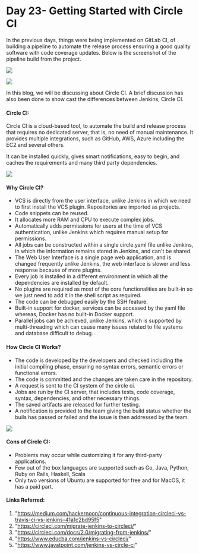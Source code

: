 # Day 23- Getting Started with Circle CI

In the previous days, things were being implemented on GitLab CI, of building a pipeline to automate the release process ensuring a good quality software with code coverage updates. Below is the screenshot of the pipeline build from the project.

![](images/Screenshot%20(1096).png)

![](images/Screenshot%20(1094).png)

In this blog, we will be discussing about Circle CI. A brief discussion has also been done to show cast the differences between Jenkins, Circle CI.

#### Circle CI:

Circle CI is a cloud-based tool, to automate the build and release process that requires no dedicated server, that is, no need of manual maintenance. It provides multiple integrations, such as GitHub, AWS, Azure including the EC2 and several others.

It can be installed quickly, gives smart notifications, easy to begin, and caches the requirements and many third party dependencies.

![](images/Screenshot%20(1098).png)

#### Why Circle CI?

* VCS is directly from the user interface, unlike Jenkins in which we need to first install the VCS plugin. Repositories are imported as projects.
* Code snippets can be reused.
* It allocates more RAM and CPU to execute complex jobs.
* Automatically adds permissions for users at the time of VCS authentication, unlike Jenkins which requires manual setup for permissions.
* All jobs can be constructed within a single circle.yaml file unlike Jenkins, in which the information remains stored in Jenkins, and can't be shared. 
* The Web User Interface is a single page web application, and is changed frequently unlike Jenkins, the web interface is slower and less response because of more plugins.
* Every job is installed in a different environment in which all the dependencies are installed by default.
* No plugins are required as most of the core functionalities are built-in so we just need to add it in the shell script as required.
* The code can be debugged easily by the SSH feature.
* Built-in support for docker, services can be accessed by the yaml file whereas, Docker has no built-in Docker support.
* Parallel jobs can be achieved, unlike Jenkins, which is supported by multi-threading which can cause many issues related to file systems and database difficult to debug.

#### How Circle CI Works?

* The code is developed by the developers and checked including the initial compiling phase, ensuring no syntax errors, semantic errors or functional errors.
* The code is committed and the changes are taken care in the repository.
* A request is sent to the CI system of the circle ci.
* Jobs are run by the CI server, that includes tests, code coverage, syntax, dependencies, and other necessary things.
* The saved artifacts are released for further testing.
* A notification is provided to the team giving the build status whether the buils has passed or failed and the issue is then addressed by the team.

![](images/Screenshot%20(1097).png)



#### Cons of Circle CI:

* Problems may occur while customizing it for any third-party applications.
* Few out of the box languages are supported such as Go, Java, Python, Ruby on Rails, Haskell, Scala
* Only two versions of Ubuntu are supported for free and for MacOS, it has a paid part.

#### Links Referred:

1. "https://medium.com/hackernoon/continuous-integration-circleci-vs-travis-ci-vs-jenkins-41a1c2bd95f5"
2. "https://circleci.com/migrate-jenkins-to-circleci/"
3. "https://circleci.com/docs/2.0/migrating-from-jenkins/"
4. "https://www.educba.com/jenkins-vs-circleci/"
5. "https://www.javatpoint.com/jenkins-vs-circle-ci"